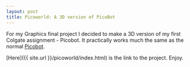 ```yaml
---
layout: post
title: Picoworld: A 3D version of PicoBot
---
```


For my Graphics final project I decided to make a 3D version of my first Colgate assignment - Picobot.
It practically works much the same as the normal [Picobot](https://www.cs.hmc.edu/picobot/). 

[Here]({{ site.url }}/picoworld/index.html) is the link to the project. Enjoy.